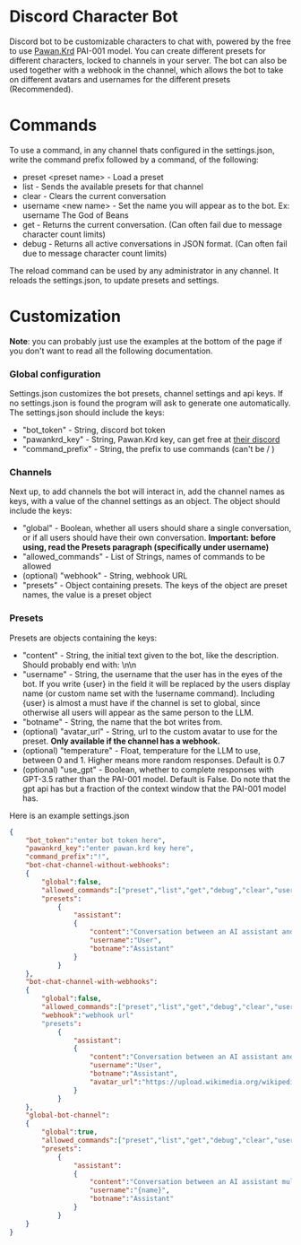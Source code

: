# Discord Character Bot

Discord bot to be customizable characters to chat with, powered by the free to use [Pawan.Krd](https://discord.gg/pawan) PAI-001 model.
You can create different presets for different characters, locked to channels in your server.
The bot can also be used together with a webhook in the channel, which allows the bot to take on different avatars and usernames for the different presets (Recommended).


# Commands
To use a command, in any channel thats configured in the settings.json, write the command prefix followed by a command, of the following:
* preset \<preset name\> - Load a preset
* list - Sends the available presets for that channel
* clear - Clears the current conversation
* username \<new name\> - Set the name you will appear as to the bot. Ex: username The God of Beans
* get - Returns the current conversation. (Can often fail due to message character count limits)
* debug - Returns all active conversations in JSON format. (Can often fail due to message character count limits)

The reload command can be used by any administrator in any channel. It reloads the settings.json, to update presets and settings.

# Customization
**Note**: you can probably just use the examples at the bottom of the page if you don't want to read all the following documentation.
### Global configuration
Settings.json customizes the bot presets, channel settings and api keys. If no settings.json is found the program will ask to generate one automatically.
The settings.json should include the keys: 
* "bot_token" - String, discord bot token
* "pawankrd_key" - String, Pawan.Krd key, can get free at [their discord](https://discord.gg/pawan)
* "command_prefix" - String, the prefix to use commands (can't be / )

### Channels
Next up, to add channels the bot will interact in, add the channel names as keys, with a value of the channel settings as an object. The object should include the keys:
* "global" - Boolean, whether all users should share a single conversation, or if all users should have their own conversation. **Important: before using, read the Presets paragraph (specifically under username)**
* "allowed_commands" - List of Strings, names of commands to be allowed
* (optional) "webhook" - String, webhook URL
* "presets" - Object containing presets. The keys of the object are preset names, the value is a preset object

### Presets
Presets are objects containing the keys:
* "content" - String, the initial text given to the bot, like the description. Should probably end with: \n\n
* "username" - String, the username that the user has in the eyes of the bot. If you write {user} in the field it will be replaced by the users display name (or custom name set with the !username command). Including {user} is almost a must have if the channel is set to global, since otherwise all users will appear as the same person to the LLM.
* "botname" - String, the name that the bot writes from.
* (optional) "avatar_url" - String, url to the custom avatar to use for the preset. **Only available if the channel has a webhook.**
* (optional) "temperature" - Float, temperature for the LLM to use, between 0 and 1. Higher means more random responses. Default is 0.7
* (optional) "use_gpt" - Boolean, whether to complete responses with GPT-3.5 rather than the PAI-001 model. Default is False. Do note that the gpt api has but a fraction of the context window that the PAI-001 model has.

Here is an example settings.json
```json
{
    "bot_token":"enter bot token here",
    "pawankrd_key":"enter pawan.krd key here",
    "command_prefix":"!",
    "bot-chat-channel-without-webhooks":
    {
        "global":false,
        "allowed_commands":["preset","list","get","debug","clear","username"],
        "presets":
            {
                "assistant":
                {
                    "content":"Conversation between an AI assistant and user.\n\n",
                    "username":"User",
                    "botname":"Assistant"
                }
            }
    },
    "bot-chat-channel-with-webhooks":
    {
        "global":false,
        "allowed_commands":["preset","list","get","debug","clear","username"],
        "webhook":"webhook url"
        "presets":
            {
                "assistant":
                {
                    "content":"Conversation between an AI assistant and user.\n\n",
                    "username":"User",
                    "botname":"Assistant",
                    "avatar_url":"https://upload.wikimedia.org/wikipedia/commons/thumb/0/04/ChatGPT_logo.svg/800px-ChatGPT_logo.svg.png"
                }
            }
    },
    "global-bot-channel":
    {
        "global":true,
        "allowed_commands":["preset","list","get","debug","clear","username"],
        "presets":
            {
                "assistant":
                {
                    "content":"Conversation between an AI assistant multiple users.\n\n",
                    "username":"{name}",
                    "botname":"Assistant"
                }
            }
    }
}
```
